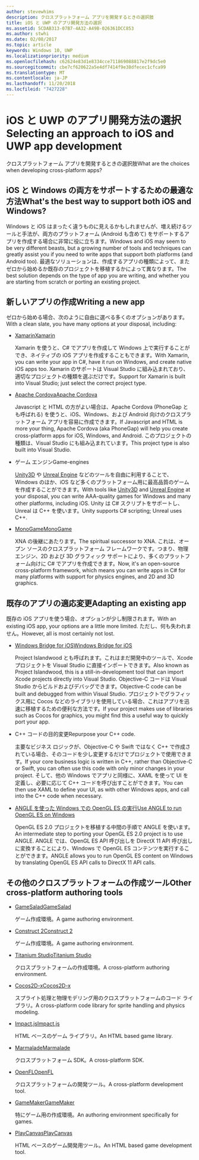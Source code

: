 ```yaml
---
author: stevewhims
description: クロスプラットフォーム アプリを開発するときの選択肢
title: iOS と UWP のアプリ開発方法の選択
ms.assetid: 5CDAB313-07B7-4A32-A49B-026361DCC853
ms.author: stwhi
ms.date: 02/08/2017
ms.topic: article
keywords: Windows 10, UWP
ms.localizationpriority: medium
ms.openlocfilehash: c62624e83d1e8334cce711869088817e2f9dc5e0
ms.sourcegitcommit: cbe7cf620622a5e4df7414f9e38dfecec1cfca99
ms.translationtype: MT
ms.contentlocale: ja-JP
ms.lasthandoff: 11/20/2018
ms.locfileid: "7427228"
---
```

# <a name="selecting-an-approach-to-ios-and-uwp-app-development"></a><span data-ttu-id="5f8d4-104">iOS と UWP のアプリ開発方法の選択</span><span class="sxs-lookup"><span data-stu-id="5f8d4-104">Selecting an approach to iOS and UWP app development</span></span>


<span data-ttu-id="5f8d4-105">クロスプラットフォーム アプリを開発するときの選択肢</span><span class="sxs-lookup"><span data-stu-id="5f8d4-105">What are the choices when developing cross-platform apps?</span></span>

## <a name="whats-the-best-way-to-support-both-ios-and-windows"></a><span data-ttu-id="5f8d4-106">iOS と Windows の両方をサポートするための最適な方法</span><span class="sxs-lookup"><span data-stu-id="5f8d4-106">What's the best way to support both iOS and Windows?</span></span>

<span data-ttu-id="5f8d4-107">Windows と iOS はまったく違うものに見えるかもしれませんが、増え続けるツールと手法が、両方のプラットフォーム (Android も含めて) をサポートするアプリを作成する場合に非常に役に立ちます。</span><span class="sxs-lookup"><span data-stu-id="5f8d4-107">Windows and iOS may seem to be very different beasts, but a growing number of tools and techniques can greatly assist you if you need to write apps that support both platforms (and Android too).</span></span> <span data-ttu-id="5f8d4-108">最適なソリューションは、作成するアプリの種類によって、またゼロから始めるか既存のプロジェクトを移植するかによって異なります。</span><span class="sxs-lookup"><span data-stu-id="5f8d4-108">The best solution depends on the type of app you are writing, and whether you are starting from scratch or porting an existing project.</span></span>

## <a name="writing-a-new-app"></a><span data-ttu-id="5f8d4-109">新しいアプリの作成</span><span class="sxs-lookup"><span data-stu-id="5f8d4-109">Writing a new app</span></span>

<span data-ttu-id="5f8d4-110">ゼロから始める場合、次のように自由に選べる多くのオプションがあります。</span><span class="sxs-lookup"><span data-stu-id="5f8d4-110">With a clean slate, you have many options at your disposal, including:</span></span>

-   [<span data-ttu-id="5f8d4-111">Xamarin</span><span class="sxs-lookup"><span data-stu-id="5f8d4-111">Xamarin</span></span>](http://go.microsoft.com/fwlink/p/?LinkID=320484)

    <span data-ttu-id="5f8d4-112">Xamarin を使うと、C# でアプリを作成して Windows 上で実行することができ、ネイティブの iOS アプリを作成することもできます。</span><span class="sxs-lookup"><span data-stu-id="5f8d4-112">With Xamarin, you can write your app in C#, have it run on Windows, and create native iOS apps too.</span></span> <span data-ttu-id="5f8d4-113">Xamarin のサポートは Visual Studio に組み込まれており、適切なプロジェクトの種類を選ぶだけです。</span><span class="sxs-lookup"><span data-stu-id="5f8d4-113">Support for Xamarin is built into Visual Studio; just select the correct project type.</span></span>

-   [<span data-ttu-id="5f8d4-114">Apache Cordova</span><span class="sxs-lookup"><span data-stu-id="5f8d4-114">Apache Cordova</span></span>](http://go.microsoft.com/fwlink/p/?LinkID=400439)

    <span data-ttu-id="5f8d4-115">Javascript と HTML の方がよい場合は、Apache Cordova (PhoneGap とも呼ばれる) を使うと、iOS、Windows、および Android 向けのクロスプラットフォーム アプリを容易に作成できます。</span><span class="sxs-lookup"><span data-stu-id="5f8d4-115">If Javascript and HTML is more your thing, Apache Cordova (aka PhoneGap) will help you create cross-platform apps for iOS, Windows, and Android.</span></span> <span data-ttu-id="5f8d4-116">このプロジェクトの種類は、Visual Studio にも組み込まれています。</span><span class="sxs-lookup"><span data-stu-id="5f8d4-116">This project type is also built into Visual Studio.</span></span>

-   <span data-ttu-id="5f8d4-117">ゲーム エンジン</span><span class="sxs-lookup"><span data-stu-id="5f8d4-117">Game-engines</span></span>

    <span data-ttu-id="5f8d4-118">[Unity3D](http://go.microsoft.com/fwlink/p/?LinkID=320479) や [Unreal Engine](http://go.microsoft.com/fwlink/p/?LinkID=394062) などのツールを自由に利用することで、Windows のほか、iOS など多くのプラットフォーム用に最高品質のゲームを作成することができます。</span><span class="sxs-lookup"><span data-stu-id="5f8d4-118">With tools like [Unity3D](http://go.microsoft.com/fwlink/p/?LinkID=320479) and [Unreal Engine](http://go.microsoft.com/fwlink/p/?LinkID=394062) at your disposal, you can write AAA-quality games for Windows and many other platforms, including iOS.</span></span> <span data-ttu-id="5f8d4-119">Unity は C# スクリプトをサポートし、Unreal は C++ を使います。</span><span class="sxs-lookup"><span data-stu-id="5f8d4-119">Unity supports C# scripting; Unreal uses C++.</span></span>

-   [<span data-ttu-id="5f8d4-120">MonoGame</span><span class="sxs-lookup"><span data-stu-id="5f8d4-120">MonoGame</span></span>](http://go.microsoft.com/fwlink/p/?LinkID=320483)

    <span data-ttu-id="5f8d4-121">XNA の後継にあたります。</span><span class="sxs-lookup"><span data-stu-id="5f8d4-121">The spiritual successor to XNA.</span></span> <span data-ttu-id="5f8d4-122">これは、オープン ソースのクロスプラットフォーム フレームワークです。つまり、物理エンジン、2D および 3D グラフィック サポートにより、多くのプラットフォーム向けに C# でアプリを作成できます。</span><span class="sxs-lookup"><span data-stu-id="5f8d4-122">Now, it's an open-source cross-platform framework, which means you can write apps in C# for many platforms with support for physics engines, and 2D and 3D graphics.</span></span>

## <a name="adapting-an-existing-app"></a><span data-ttu-id="5f8d4-123">既存のアプリの適応変更</span><span class="sxs-lookup"><span data-stu-id="5f8d4-123">Adapting an existing app</span></span>

<span data-ttu-id="5f8d4-124">既存の iOS アプリを使う場合、オプションが少し制限されます。</span><span class="sxs-lookup"><span data-stu-id="5f8d4-124">With an existing iOS app, your options are a little more limited.</span></span> <span data-ttu-id="5f8d4-125">ただし、何も失われません。</span><span class="sxs-lookup"><span data-stu-id="5f8d4-125">However, all is most certainly not lost.</span></span>

-   [<span data-ttu-id="5f8d4-126">Windows Bridge for iOS</span><span class="sxs-lookup"><span data-stu-id="5f8d4-126">Windows Bridge for iOS</span></span>](https://go.microsoft.com/fwlink/p/?LinkId=619014)

    <span data-ttu-id="5f8d4-127">Project Islandwood とも呼ばれます。これはまだ開発中のツールで、Xcode プロジェクトを Visual Studio に直接インポートできます。</span><span class="sxs-lookup"><span data-stu-id="5f8d4-127">Also known as Project Islandwood, this is a still-in-development tool that can import Xcode projects directly into Visual Studio.</span></span> <span data-ttu-id="5f8d4-128">Objective-C コードは Visual Studio からビルドおよびデバッグできます。</span><span class="sxs-lookup"><span data-stu-id="5f8d4-128">Objective-C code can be built and debugged from within Visual Studio.</span></span> <span data-ttu-id="5f8d4-129">プロジェクトでグラフィックス用に Cocos などのライブラリを使用している場合、これはアプリを迅速に移植するための便利な方法です。</span><span class="sxs-lookup"><span data-stu-id="5f8d4-129">If your project makes use of libraries such as Cocos for graphics, you might find this a useful way to quickly port your app.</span></span>

-   <span data-ttu-id="5f8d4-130">C++ コードの目的変更</span><span class="sxs-lookup"><span data-stu-id="5f8d4-130">Repurpose your C++ code.</span></span>

    <span data-ttu-id="5f8d4-131">主要なビジネス ロジックが、Objective-C や Swift ではなく C++ で作成されている場合、そのコードを少し変更するだけでプロジェクトで使用できます。</span><span class="sxs-lookup"><span data-stu-id="5f8d4-131">If your core business logic is written in C++, rather than Objective-C or Swift, you can often use this code with only minor changes in your project.</span></span> <span data-ttu-id="5f8d4-132">そして、他の Windows でアプリと同様に、XAML を使って UI を定義し、必要に応じて C++ コードを呼び出すことができます。</span><span class="sxs-lookup"><span data-stu-id="5f8d4-132">You can then use XAML to define your UI, as with other Windows apps, and call into the C++ code when necessary.</span></span>

-   [<span data-ttu-id="5f8d4-133">ANGLE を使った Windows での OpenGL ES の実行</span><span class="sxs-lookup"><span data-stu-id="5f8d4-133">Use ANGLE to run OpenGL ES on Windows</span></span>](http://go.microsoft.com/fwlink/p/?linkid=618387)

    <span data-ttu-id="5f8d4-134">OpenGL ES 2.0 プロジェクトを移植する中間の手順で ANGLE を使います。</span><span class="sxs-lookup"><span data-stu-id="5f8d4-134">An intermediate step to porting your OpenGL ES 2.0 project is to use ANGLE.</span></span> <span data-ttu-id="5f8d4-135">ANGLE では、OpenGL ES API 呼び出しを DirectX 11 API 呼び出しに変換することにより、Windows で OpenGL ES コンテンツを実行することができます。</span><span class="sxs-lookup"><span data-stu-id="5f8d4-135">ANGLE allows you to run OpenGL ES content on Windows by translating OpenGL ES API calls to DirectX 11 API calls.</span></span>

## <a name="other-cross-platform-authoring-tools"></a><span data-ttu-id="5f8d4-136">その他のクロスプラットフォームの作成ツール</span><span class="sxs-lookup"><span data-stu-id="5f8d4-136">Other cross-platform authoring tools</span></span>

-   [<span data-ttu-id="5f8d4-137">GameSalad</span><span class="sxs-lookup"><span data-stu-id="5f8d4-137">GameSalad</span></span>](http://go.microsoft.com/fwlink/p/?LinkID=320480)

    <span data-ttu-id="5f8d4-138">ゲーム作成環境。</span><span class="sxs-lookup"><span data-stu-id="5f8d4-138">A game authoring environment.</span></span>

-   [<span data-ttu-id="5f8d4-139">Construct 2</span><span class="sxs-lookup"><span data-stu-id="5f8d4-139">Construct 2</span></span>]( http://go.microsoft.com/fwlink/p/?LinkID=320481)

    <span data-ttu-id="5f8d4-140">ゲーム作成環境。</span><span class="sxs-lookup"><span data-stu-id="5f8d4-140">A game authoring environment.</span></span>

-   [<span data-ttu-id="5f8d4-141">Titanium Studio</span><span class="sxs-lookup"><span data-stu-id="5f8d4-141">Titanium Studio</span></span>](http://go.microsoft.com/fwlink/p/?LinkID=320482)

    <span data-ttu-id="5f8d4-142">クロスプラットフォームの作成環境。</span><span class="sxs-lookup"><span data-stu-id="5f8d4-142">A cross-platform authoring environment.</span></span>

-   [<span data-ttu-id="5f8d4-143">Cocos2D-x</span><span class="sxs-lookup"><span data-stu-id="5f8d4-143">Cocos2D-x</span></span>](http://go.microsoft.com/fwlink/p/?LinkID=320485)

    <span data-ttu-id="5f8d4-144">スプライト処理と物理モデリング用のクロスプラットフォームのコード ライブラリ。</span><span class="sxs-lookup"><span data-stu-id="5f8d4-144">A cross-platform code library for sprite handling and physics modeling.</span></span>

-   [<span data-ttu-id="5f8d4-145">Impact.js</span><span class="sxs-lookup"><span data-stu-id="5f8d4-145">Impact.js</span></span>](http://go.microsoft.com/fwlink/p/?LinkID=320486)

    <span data-ttu-id="5f8d4-146">HTML ベースのゲーム ライブラリ。</span><span class="sxs-lookup"><span data-stu-id="5f8d4-146">An HTML based game library.</span></span>

-   [<span data-ttu-id="5f8d4-147">Marmalade</span><span class="sxs-lookup"><span data-stu-id="5f8d4-147">Marmalade</span></span>](http://go.microsoft.com/fwlink/p/?LinkID=320487)

    <span data-ttu-id="5f8d4-148">クロスプラットフォーム SDK。</span><span class="sxs-lookup"><span data-stu-id="5f8d4-148">A cross-platform SDK.</span></span>

-   [<span data-ttu-id="5f8d4-149">OpenFL</span><span class="sxs-lookup"><span data-stu-id="5f8d4-149">OpenFL</span></span>](http://go.microsoft.com/fwlink/p/?LinkID=320488)

    <span data-ttu-id="5f8d4-150">クロスプラットフォームの開発ツール。</span><span class="sxs-lookup"><span data-stu-id="5f8d4-150">A cross-platform development tool.</span></span>

-   [<span data-ttu-id="5f8d4-151">GameMaker</span><span class="sxs-lookup"><span data-stu-id="5f8d4-151">GameMaker</span></span>](http://go.microsoft.com/fwlink/p/?LinkID=320490)

    <span data-ttu-id="5f8d4-152">特にゲーム用の作成環境。</span><span class="sxs-lookup"><span data-stu-id="5f8d4-152">An authoring environment specifically for games.</span></span>

-   [<span data-ttu-id="5f8d4-153">PlayCanvas</span><span class="sxs-lookup"><span data-stu-id="5f8d4-153">PlayCanvas</span></span>](http://go.microsoft.com/fwlink/p/?LinkID=394061)

    <span data-ttu-id="5f8d4-154">HTML ベースのゲーム開発用ツール。</span><span class="sxs-lookup"><span data-stu-id="5f8d4-154">An HTML based game development tool.</span></span>

